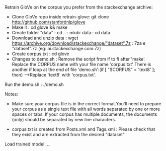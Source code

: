 Retrain GloVe on the corpus you prefer from the stackexchange archive:

- Clone GloVe repo inside retrain-glove: git clone http://github.com/stanfordnlp/glove
- Make it                              : cd glove && make
- Create folder "data"                 : cd ..
                                       : mkdir data
                                       : cd data
- Download and unzip data              : wget https://archive.org/download/stackexchange/"dataset".7z
                                       : 7za e "dataset".7z (eg: ai.stackexchange.com.7z)
- Create corpus.txt                    : cd glove
- Changes to demo.sh                   : Remove the script from if to fi after 'make'. Replace the CORPUS name with your file name 'corpus.txt' There is another if loop at the end of file 'demo.sh':(if [ "$CORPUS" = 'text8' ]; then) -->Replace 'text8' with 'corpus.txt'.

Run the demo.sh                        : ./demo.sh

Notes:
- Make sure your corpus file is in the correct format.You'll need to prepare your corpus as a single text file with all words separated by   one or more spaces or tabs. If your corpus has multiple documents, the documents (only) should be separated by new line characters.

- corpus.txt is created from Posts.xml and Tags.xml : Please check that they exist and are extracted from the desired "dataset"

Load trained model:
...
